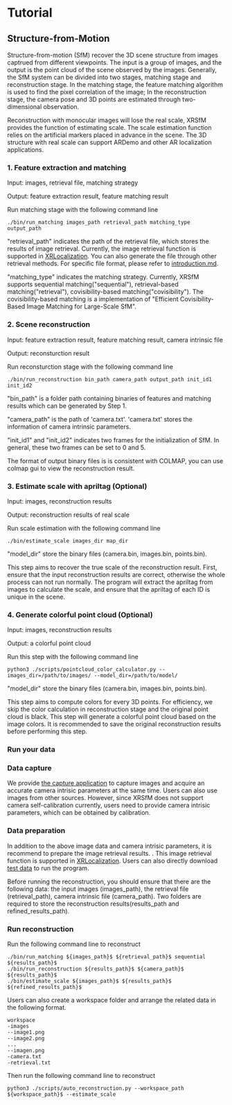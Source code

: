 
# Tutorial

## Structure-from-Motion

Structure-from-motion (SfM) recover the 3D scene structure from images captrued from different viewpoints.
The input is a group of images, and the output is the point cloud of the scene observed by the images.
Generally, the SfM system can be divided into two stages, matching stage and reconstruction stage.
In the matching stage, the feature matching algorithm is used to find the pixel correlation of the image;
In the reconstruction stage, the camera pose and 3D points are estimated through two-dimensional observation.

Reconstruction with monocular images will lose the real scale, XRSfM provides the function of estimating scale.
The scale estimation function relies on the artificial markers placed in advance in the scene.
The 3D structure with real scale can support ARDemo and other AR localization applications.

### 1. Feature extraction and matching
Input: images, retrieval file, matching strategy

Output: feature extraction result, feature matching result

Run matching stage with the following command line

```
./bin/run_matching images_path retrieval_path matching_type output_path
```

"retrieval_path" indicates the path of the retrieval file, which stores the results of image retrieval.
Currently, the image retrieval function is supported in [XRLocalization](https://github.com/openxrlab/xrlocalization/tree/main/docs/en/tutorials/generate_image_pairs.md).
You can also generate the file through other retrieval methods. For specific file format, please refer to [introduction.md](./introduction.md).

"matching_type" indicates the matching strategy.
Currently, XRSfM supports sequential matching("sequential"), retrieval-based matching("retrieval"), covisibility-based matching("covisibility").
The covisibility-based matching is a implementation of "Efficient Covisibility-Based Image Matching for Large-Scale SfM".



### 2. Scene reconstruction
Input: feature extraction result, feature matching result, camera intrinsic file

Output: reconsturction result

Run reconsturction stage with the following command line
```
./bin/run_reconstruction bin_path camera_path output_path init_id1 init_id2
```

"bin_path" is a folder path containing binaries of features and matching results which can be generated by Step 1.

"camera_path" is the path of 'camera.txt'. 'camera.txt' stores the information of camera intrinsic parameters.

"init_id1" and "init_id2" indicates two frames for the initialization of SfM.
In general, these two frames can be set to 0 and 5.

The format of output binary files is is consistent with COLMAP, you can use colmap gui to view the reconstruction result.

### 3. Estimate scale with apriltag (Optional)
Input: images, reconstruction results

Output: reconstruction results of real scale

Run scale estimation with the following command line
```
./bin/estimate_scale images_dir map_dir
```

"model_dir" store the binary files (camera.bin, images.bin, points.bin).

This step aims to recover the true scale of the reconstruction result.
First, ensure that the input reconstruction results are correct, otherwise the whole process can not run normally.
The program will extract the apriltag from images to calculate the scale, and ensure that the apriltag of each ID is unique in the scene.

### 4. Generate colorful point cloud (Optional)
Input: images, reconstruction results

Output: a colorful point cloud

Run this step with the following command line
```
python3 ./scripts/pointcloud_color_calculator.py --images_dir=/path/to/images/ --model_dir=/path/to/model/
```

"model_dir" store the binary files (camera.bin, images.bin, points.bin).

This step aims to compute colors for every 3D points. For efficiency, we skip the color calculation in reconstruction stage and the original point cloud is black. This step will generate a colorful point cloud based on the image colors. It is recommended to save the original reconstruction results before performing this step.

### Run your data

### Data capture

We provide [the capture application](http://doc.openxrlab.org.cn/openxrlab_document/ARDemo/ARdemo.html#data-capturer-on-your-phone) to capture images and acquire an accurate camera intrisic parameters at the same time.
Users can also use images from other sources.
However, since XRSfM does not support camera self-calibration currently, users need to provide camera intrisic parameters, which can be obtained by calibration.


### Data preparation
In addition to the above image data and camera intrisic parameters,
it is recommend to prepare the image retrieval results. .
This image retrieval function is supported in [XRLocalization](https://github.com/openxrlab/xrlocalization/tree/main/docs/en/tutorials/generate_image_pairs.md).
Users can also directly download [test data](https://openxrlab-share-mainland.oss-cn-hangzhou.aliyuncs.com/xrsfm/test_data.zip?versionId=CAEQQBiBgMCi_6mllxgiIGI2ZjM1YjE1NjBmNTRmYjc5NzZlMzZkNWY1ZTk1YWFj) to run the program.

Before running the reconstruction, you should ensure that there are the following data:
the input images (images_path),
the retrieval file (retrieval_path),
camera intrinsic file (camera_path).
Two folders are required to store the reconstruction results(results_path and refined_results_path).

### Run reconstruction

Run the following command line to reconstruct
```
./bin/run_matching ${images_path}$ ${retrieval_path}$ sequential ${results_path}$
./bin/run_reconstruction ${results_path}$ ${camera_path}$ ${results_path}$
./bin/estimate_scale ${images_path}$ ${results_path}$ ${refined_results_path}$
```

Users can also create a workspace folder and arrange the related data in the following format.
```
workspace
-images
--image1.png
--image2.png
...
--imagen.png
-camera.txt
-retrieval.txt
```
Then run the following command line to reconstruct
```
python3 ./scripts/auto_reconstruction.py --workspace_path ${workspace_path}$ --estimate_scale
```
